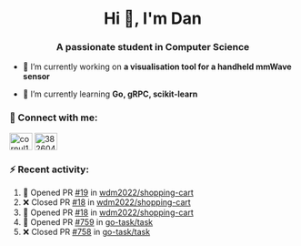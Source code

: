 <h1 align="center">Hi 👋, I'm Dan</h1>
<h3 align="center">A passionate student in Computer Science</h3>

- 🔭 I’m currently working on **a visualisation tool for a handheld mmWave sensor**

- 🌱 I’m currently learning **Go, gRPC, scikit-learn**

### :rocket: Connect with me:</h3>
<p align="left">
<a href="https://linkedin.com/in/cornul11" target="blank"><img align="center" src="https://raw.githubusercontent.com/rahuldkjain/github-profile-readme-generator/master/src/images/icons/Social/linked-in-alt.svg" alt="cornul11" height="30" width="40" /></a>
<a href="https://stackoverflow.com/users/3826046" target="blank"><img align="center" src="https://raw.githubusercontent.com/rahuldkjain/github-profile-readme-generator/master/src/images/icons/Social/stack-overflow.svg" alt="3826046" height="30" width="40" /></a>
</p>

### :zap: Recent activity:
<!--START_SECTION:activity-->
1. 💪 Opened PR [#19](https://github.com/wdm2022/shopping-cart/pull/19) in [wdm2022/shopping-cart](https://github.com/wdm2022/shopping-cart)
2. ❌ Closed PR [#18](https://github.com/wdm2022/shopping-cart/pull/18) in [wdm2022/shopping-cart](https://github.com/wdm2022/shopping-cart)
3. 💪 Opened PR [#18](https://github.com/wdm2022/shopping-cart/pull/18) in [wdm2022/shopping-cart](https://github.com/wdm2022/shopping-cart)
4. 💪 Opened PR [#759](https://github.com/go-task/task/pull/759) in [go-task/task](https://github.com/go-task/task)
5. ❌ Closed PR [#758](https://github.com/go-task/task/pull/758) in [go-task/task](https://github.com/go-task/task)
<!--END_SECTION:activity-->
